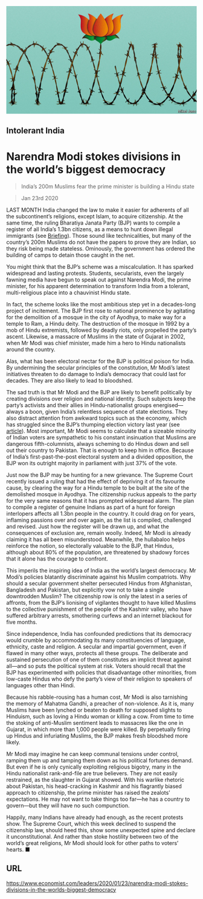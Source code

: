 ![](./images/20200125_LDD001_0.jpg)

## Intolerant India

# Narendra Modi stokes divisions in the world’s biggest democracy

> India’s 200m Muslims fear the prime minister is building a Hindu state

> Jan 23rd 2020

LAST MONTH India changed the law to make it easier for adherents of all the subcontinent’s religions, except Islam, to acquire citizenship. At the same time, the ruling Bharatiya Janata Party (BJP) wants to compile a register of all India’s 1.3bn citizens, as a means to hunt down illegal immigrants (see [Briefing](https://www.economist.com//briefing/2020/01/23/narendra-modis-sectarianism-is-eroding-indias-secular-democracy)). Those sound like technicalities, but many of the country’s 200m Muslims do not have the papers to prove they are Indian, so they risk being made stateless. Ominously, the government has ordered the building of camps to detain those caught in the net.

You might think that the BJP’s scheme was a miscalculation. It has sparked widespread and lasting protests. Students, secularists, even the largely fawning media have begun to speak out against Narendra Modi, the prime minister, for his apparent determination to transform India from a tolerant, multi-religious place into a chauvinist Hindu state.

In fact, the scheme looks like the most ambitious step yet in a decades-long project of incitement. The BJP first rose to national prominence by agitating for the demolition of a mosque in the city of Ayodhya, to make way for a temple to Ram, a Hindu deity. The destruction of the mosque in 1992 by a mob of Hindu extremists, followed by deadly riots, only propelled the party’s ascent. Likewise, a massacre of Muslims in the state of Gujarat in 2002, when Mr Modi was chief minister, made him a hero to Hindu nationalists around the country.

Alas, what has been electoral nectar for the BJP is political poison for India. By undermining the secular principles of the constitution, Mr Modi’s latest initiatives threaten to do damage to India’s democracy that could last for decades. They are also likely to lead to bloodshed.

The sad truth is that Mr Modi and the BJP are likely to benefit politically by creating divisions over religion and national identity. Such subjects keep the party’s activists and their allies in Hindu-nationalist groups energised—always a boon, given India’s relentless sequence of state elections. They also distract attention from awkward topics such as the economy, which has struggled since the BJP’s thumping election victory last year (see [article](https://www.economist.com//finance-and-economics/2020/01/23/indias-economy-risks-swapping-stagnation-for-stagflation)). Most important, Mr Modi seems to calculate that a sizeable minority of Indian voters are sympathetic to his constant insinuation that Muslims are dangerous fifth-columnists, always scheming to do Hindus down and sell out their country to Pakistan. That is enough to keep him in office. Because of India’s first-past-the-post electoral system and a divided opposition, the BJP won its outright majority in parliament with just 37% of the vote.

Just now the BJP may be hunting for a new grievance. The Supreme Court recently issued a ruling that had the effect of depriving it of its favourite cause, by clearing the way for a Hindu temple to be built at the site of the demolished mosque in Ayodhya. The citizenship ruckus appeals to the party for the very same reasons that it has prompted widespread alarm. The plan to compile a register of genuine Indians as part of a hunt for foreign interlopers affects all 1.3bn people in the country. It could drag on for years, inflaming passions over and over again, as the list is compiled, challenged and revised. Just how the register will be drawn up, and what the consequences of exclusion are, remain woolly. Indeed, Mr Modi is already claiming it has all been misunderstood. Meanwhile, the hullabaloo helps reinforce the notion, so electorally valuable to the BJP, that Hindus, although about 80% of the population, are threatened by shadowy forces that it alone has the courage to confront.

This imperils the inspiring idea of India as the world’s largest democracy. Mr Modi’s policies blatantly discriminate against his Muslim compatriots. Why should a secular government shelter persecuted Hindus from Afghanistan, Bangladesh and Pakistan, but explicitly vow not to take a single downtrodden Muslim? The citizenship row is only the latest in a series of affronts, from the BJP’s lionising of vigilantes thought to have killed Muslims to the collective punishment of the people of the Kashmir valley, who have suffered arbitrary arrests, smothering curfews and an internet blackout for five months.

Since independence, India has confounded predictions that its democracy would crumble by accommodating its many constituencies of language, ethnicity, caste and religion. A secular and impartial government, even if flawed in many other ways, protects all these groups. The deliberate and sustained persecution of one of them constitutes an implicit threat against all—and so puts the political system at risk. Voters should recall that the BJP has experimented with policies that disadvantage other minorities, from low-caste Hindus who defy the party’s view of their religion to speakers of languages other than Hindi.

Because his rabble-rousing has a human cost, Mr Modi is also tarnishing the memory of Mahatma Gandhi, a preacher of non-violence. As it is, many Muslims have been lynched or beaten to death for supposed slights to Hinduism, such as loving a Hindu woman or killing a cow. From time to time the stoking of anti-Muslim sentiment leads to massacres like the one in Gujarat, in which more than 1,000 people were killed. By perpetually firing up Hindus and infuriating Muslims, the BJP makes fresh bloodshed more likely.

Mr Modi may imagine he can keep communal tensions under control, ramping them up and tamping them down as his political fortunes demand. But even if he is only cynically exploiting religious bigotry, many in the Hindu nationalist rank-and-file are true believers. They are not easily restrained, as the slaughter in Gujarat showed. With his warlike rhetoric about Pakistan, his head-cracking in Kashmir and his flagrantly biased approach to citizenship, the prime minister has raised the zealots’ expectations. He may not want to take things too far—he has a country to govern—but they will have no such compunction.

Happily, many Indians have already had enough, as the recent protests show. The Supreme Court, which this week declined to suspend the citizenship law, should heed this, show some unexpected spine and declare it unconstitutional. And rather than stoke hostility between two of the world’s great religions, Mr Modi should look for other paths to voters’ hearts. ■

## URL

https://www.economist.com/leaders/2020/01/23/narendra-modi-stokes-divisions-in-the-worlds-biggest-democracy
